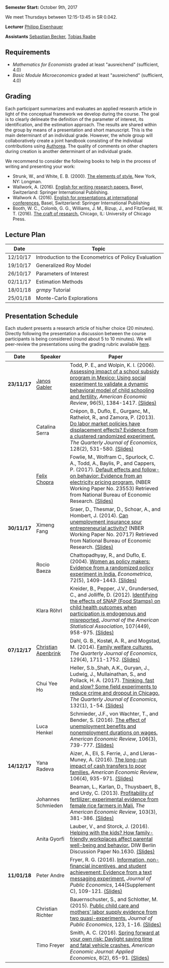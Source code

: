 
**Semester Start:**  October 9th, 2017

We meet Thursdays between 12:15-13:45 in SR 0.042.

**Lecturer** [Philipp Eisenhauer](https://peisenha.github.io/build/html/index.html)

**Assistants** [Sebastian Becker](https://sebecker.github.io/), [Tobias Raabe](https://tobiasraabe.github.io/)

## Requirements

* *Mathematics for Economists* graded at least "ausreichend" (sufficient, 4.0)   
* *Basic Module Microeconomics* graded at least "ausreichend" (sufficient, 4.0)  

## Grading

Each participant summarizes and evaluates an applied research article in light of the conceptual framework we develop during the course. The goal is to clearly delineate the definition of the parameter of interest, its identification, and the estimation approach. The results are shared within the group by means of a presentation and short manuscript. This is the main determinant of an individual grade. However, the whole group will collaboratively create a joint handbook consisting of the individual contributions using [Authorea](https://www.authorea.com). The quality of comments on other chapters during creation is another determinant of an individual grade.

We recommend to consider the following books to help in the process of writing and presenting your work:

- Strunk, W., and White, E. B. (2000). [The elements of style.](https://books.google.de/books?id=MhTEmgEACAAJ&dq=the+elements+of+style+2000&hl=de&sa=X&ved=0ahUKEwjXhoeJtZjXAhVFlxoKHfu-DakQ6AEIKjAA) New York, NY: Longman.
- Wallwork, A. (2016). [English for writing research papers.](https://books.google.de/books?id=a0-vCwAAQBAJ&hl=de&source=gbs_book_other_versions) Basel, Switzerland: Springer International Publishing.
- Wallwork A. (2016). [English for presentations at international conferences.](https://books.google.de/books?id=ntKwCwAAQBAJ&dq=English+for+presentations+at+international+conferences&hl=de&source=gbs_navlinks_s) Basel, Switzerland: Springer International Publishing
- Booth, W. C., Colomb, G. G., Williams, J. M., Bizup, J., and FitzGerald, W. T. (2016). [The craft of research.](https://books.google.de/books?id=SjPqDAAAQBAJ&dq=The%20Craft%20of%20Research&hl=de&source=gbs_book_other_versions) Chicago, IL: University of Chicago Press.
## Lecture Plan

| Date      | Topic                                                  |
| ----------| ------------------------------------------------------ |
| 12/10/17  | Introduction to the Econometrics of Policy Evaluation  |
| 19/10/17  | Generalized Roy Model                                  |
| 26/10/17  | Parameters of Interest                                 |
| 02/11/17  | Estimation Methods                                     |
| 18/01/18  | *grmpy* Tutorial                                       |
| 25/01/18  | Monte-Carlo Explorations                               |

## Presentation Schedule
Each student presents a research article of his/her choice (20 minutes). Directly following the presentation a discussion between the course participants is being considered (round about 5 to 10 minutes). We will peer-review the presentations using the grading rubric available [here](https://github.com/HumanCapitalAnalysis/econometrics/blob/master/material/presentation-grading.pdf).


| Date	    | Speaker           |  Paper                                   		|
|-----------| ----------------- |-------------------------------------------------------|
| **23/11/17**  |[Janos Gabler](https://github.com/janosg)	|Todd, P. E., and Wolpin, K. I. (2006). [Assessing impact of a school subsidy program in Mexico: Using social experiment to validate a dynamic behavioral model of child schooling and fertility.](https://www.aeaweb.org/articles?id=10.1257/aer.96.5.1384) *American Economic Review*, 96(5), 1384-1417.	[(Slides)](https://github.com/HumanCapitalAnalysis/econometrics/blob/master/iterations/bonn_ws_2017/presentations/janos_gabler.pdf)		     			|
|           |Catalina Serra	|Crépon, B., Duflo, E., Gurganc, M., Rathelot, R., and Zamora, P. (2013). [Do labor market policies have displacement effects? Evidence from a clustered randomized experiment.](https://academic.oup.com/qje/article-abstract/128/2/531/1942569) *The Quarterly Journal of Economics*, 128(2), 531-580.	[(Slides)](https://github.com/HumanCapitalAnalysis/econometrics/blob/master/iterations/bonn_ws_2017/presentations/catalina_serra.pdf)			     			|
|           |[Felix Chopra](https://github.com/fchop)	| Fowlie, M., Wolfram C., Spurlock, C. A., Todd, A., Baylis, P., and Cappers, P. (2017). [Default effects and follow-on behavior: Evidence from an electricity pricing program.](http://www.nber.org/papers/w23553) (NBER Working Paper No. 23553) Retrieved from National Bureau of Economic Research. [(Slides)](https://github.com/HumanCapitalAnalysis/econometrics/blob/master/iterations/bonn_ws_2017/presentations/felix_chopra.pdf)				     			|
| **30/11/17**  |Ximeng Fang	|Sraer, D., Thesmar, D., Schoar, A., and Hombert, J. (2014). [Can unemployment insurance spur entrepreneurial activity?](http://www.nber.org/papers/w20717) (NBER Working Paper No. 20717) Retrieved from National Bureau of Economic Research. [(Slides)](https://github.com/HumanCapitalAnalysis/econometrics/blob/master/iterations/bonn_ws_2017/presentations/ximeng_fang.pdf)		     			|
|           |Rocio Baeza	|Chattopadhyay, R., and Duflo, E. (2004). [Women as policy makers: Evidence from a randomized policy experiment in India.](http://onlinelibrary.wiley.com/doi/10.1111/j.1468-0262.2004.00539.x/abstract;jsessionid=3D5089A3A95383D37C8047CFA7ED2014.f03t04) *Econometrica*, 72(5), 1409-1443. [(Slides)](https://github.com/HumanCapitalAnalysis/econometrics/blob/master/iterations/bonn_ws_2017/presentations/rocio_baeza.pdf)				    			|
|           |Klara Röhrl	|Kreider, B., Pepper, J.V., Grundersed, C., and Jolliffe, D. (2012). [Identifying the effects of SNAP (Food Stamps) on child health outcomes when participation is endogenous and misreported.](http://amstat.tandfonline.com/doi/abs/10.1080/01621459.2012.682828#.We2xrnUjHCI) *Journal of the American Statistical Association*, 107(449), 958-975. [(Slides)](https://github.com/HumanCapitalAnalysis/econometrics/blob/master/iterations/bonn_ws_2017/presentations/klara_roehrl.pdf)				     
| **07/12/17**  |[Christian Apenbrink](https://github.com/chapen)| Dahl, G. B., Kostøl, A. R., and Mogstad, M. (2014). [Family welfare cultures.](https://academic.oup.com/qje/article-abstract/129/4/1711/1852847/Family-Welfare-Cultures?redirectedFrom=fulltext) *The Quarterly Journal of Economics*, 129(4), 1711-1752. [(Slides)](https://github.com/HumanCapitalAnalysis/econometrics/blob/master/iterations/bonn_ws_2017/presentations/christian_apenbrink.pdf) 				     			|
|           |Chui Yee Ho        |Heller, S.b.,Shah, A.K., Guryan, J., Ludwig, J., Mullainathan, S., and Pollack, H. A. (2017). [Thinking, fast and slow? Some field experiments to reduce crime and dropout in Chicago.](https://academic.oup.com/qje/article/132/1/1/2724542/Thinking-Fast-and-Slow-Some-Field-Experiments-to) *The Quarterly Journal of Economics*, 132(1), 1-54. [(Slides)](https://github.com/HumanCapitalAnalysis/econometrics/blob/master/iterations/bonn_ws_2017/presentations/chuiyee_ho.pdf)
|           |Luca Henkel	|Schmieder, J.F., von Wachter, T., and Bender, S. (2016). [The effect of unemployment benefits and nonemployment durations on wages.](https://www.aeaweb.org/articles?id=10.1257/aer.20141566) *American Economic Review*, 106(3), 739-777. [(Slides)](https://github.com/HumanCapitalAnalysis/econometrics/blob/master/iterations/bonn_ws_2017/presentations/luca_henkel.pdf)				     
| **14/12/17**  |Yana Radeva	|Aizer, A., Eli, S. Ferrie, J., and Lleras-Muney, A. (2016). [The long-run impact of cash transfers to poor families.](https://www.aeaweb.org/articles?id=10.1257%2Faer.20140529) *American Economic Review*, 106(4), 935-971. [(Slides)](https://github.com/HumanCapitalAnalysis/econometrics/blob/master/iterations/bonn_ws_2017/presentations/yana_radeva.pdf)				     			|
|           |Johannes Schmieden	|Beaman, L., Karlan, D., Thuysbaert, B., and Urdy, C. (2013). [Profitability of fertilizer: experimental evidence from female rice farmers in Mali.](http://www.jstor.org/stable/23469761?seq=1) *The American Economic Review*, 103(3), 381-386. [(Slides)](https://github.com/HumanCapitalAnalysis/econometrics/blob/master/iterations/bonn_ws_2017/presentations/johannes_schmieden.pdf)			     			|
|               |Anita Gyorfi		|Lauber, V., and Storck, J. (2016). [Helping with the kids? How family-friendly workplaces affect parental well-being and behavior.](https://papers.ssrn.com/sol3/papers.cfm?abstract_id=2895951) DIW Berlin Discussion Paper No.1630. [(Slides)](https://github.com/HumanCapitalAnalysis/econometrics/blob/master/iterations/bonn_ws_2017/presentations/anita_gyorfi.pdf)			    
| **11/01/18**  |Peter Andre	|Fryer, R. G. (2016). [Information, non-financial incentives, and student achievement: Evidence from a text messaging experiment.](https://www.sciencedirect.com/science/article/pii/S0047272716301566) *Journal of Public Economics*, 144(Supplement C), 109-121. [(Slides)](https://github.com/HumanCapitalAnalysis/econometrics/blob/master/iterations/bonn_ws_2017/presentations/peter_andre.pdf)				     			|
|               |Christian Richter	|Bauernschuster, S., and Schlotter, M. (2015). [Public child care and mothers' labor supply evidence from two quasi-experiments.](http://www.sciencedirect.com/science/article/pii/S004727271500002X) *Journal of Public Economics*, 123, 1-16. [(Slides)](https://github.com/HumanCapitalAnalysis/econometrics/blob/master/iterations/bonn_ws_2017/presentations/christian_richter.pdf)				     			|			     			|
|               |Timo Freyer    	|Smith, A. C. (2016). [Spring forward at your own risk: Daylight saving time and fatal vehicle crashes.](https://www.aeaweb.org/articles?id=10.1257/app.20140100) *American Economic Journal: Applied Economics*, 8(2), 65-91. [(Slides)](https://github.com/HumanCapitalAnalysis/econometrics/blob/master/iterations/bonn_ws_2017/presentations/timo_freyer.pdf)				     			|			     			|
